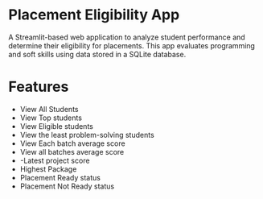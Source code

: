 #  Placement Eligibility App

A Streamlit-based web application to analyze student performance and determine their eligibility for placements. This app evaluates programming and soft skills using data stored in a SQLite database.

#  Features
- View All Students
- View Top students
- View Eligible students
- View the least problem-solving students
- View Each batch average score
- View all batches average score
- -Latest project score
- Highest Package
- Placement Ready status 
- Placement Not Ready status

